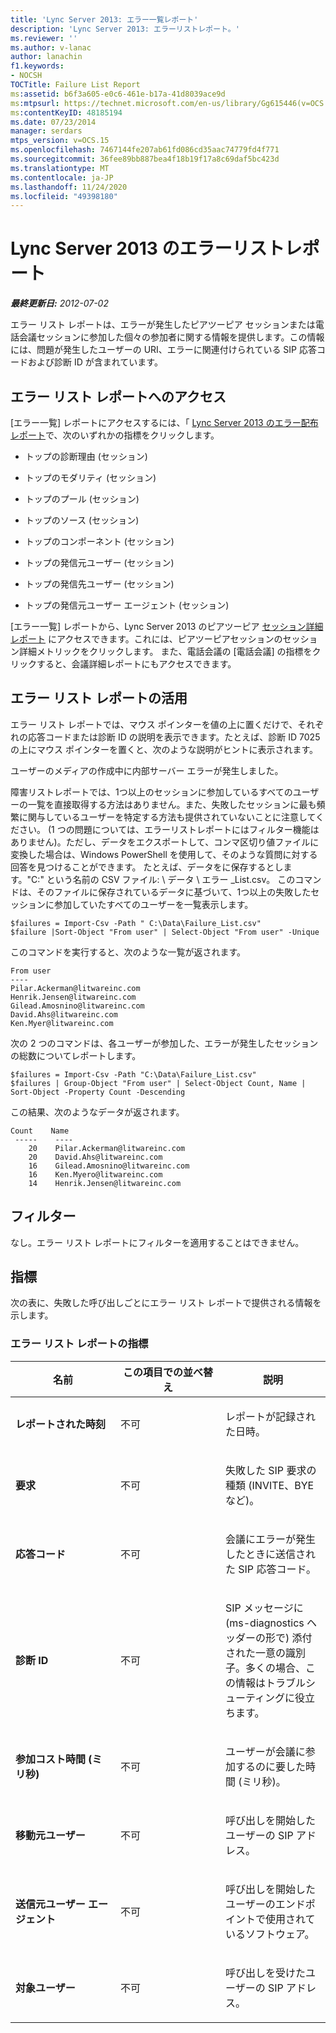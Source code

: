 ```yaml
---
title: 'Lync Server 2013: エラー一覧レポート'
description: 'Lync Server 2013: エラーリストレポート。'
ms.reviewer: ''
ms.author: v-lanac
author: lanachin
f1.keywords:
- NOCSH
TOCTitle: Failure List Report
ms:assetid: b6f3a605-e0c6-461e-b17a-41d8039ace9d
ms:mtpsurl: https://technet.microsoft.com/en-us/library/Gg615446(v=OCS.15)
ms:contentKeyID: 48185194
ms.date: 07/23/2014
manager: serdars
mtps_version: v=OCS.15
ms.openlocfilehash: 7467144fe207ab61fd086cd35aac74779fd4f771
ms.sourcegitcommit: 36fee89bb887bea4f18b19f17a8c69daf5bc423d
ms.translationtype: MT
ms.contentlocale: ja-JP
ms.lasthandoff: 11/24/2020
ms.locfileid: "49398180"
---
```

# <a name="failure-list-report-in-lync-server-2013"></a>Lync Server 2013 のエラーリストレポート

<div data-xmlns="http://www.w3.org/1999/xhtml">

<div class="topic" data-xmlns="http://www.w3.org/1999/xhtml" data-msxsl="urn:schemas-microsoft-com:xslt" data-cs="https://msdn.microsoft.com/">

<div data-asp="https://msdn2.microsoft.com/asp">



</div>

<div id="mainSection">

<div id="mainBody">

<span> </span>

_**最終更新日:** 2012-07-02_

エラー リスト レポートは、エラーが発生したピアツーピア セッションまたは電話会議セッションに参加した個々の参加者に関する情報を提供します。この情報には、問題が発生したユーザーの URI、エラーに関連付けられている SIP 応答コードおよび診断 ID が含まれています。

<div>

## <a name="accessing-the-failure-list-report"></a>エラー リスト レポートへのアクセス

[エラー一覧] レポートにアクセスするには、「 [Lync Server 2013 のエラー配布レポート](lync-server-2013-failure-distribution-report.md)で、次のいずれかの指標をクリックします。

  - トップの診断理由 (セッション)

  - トップのモダリティ (セッション)

  - トップのプール (セッション)

  - トップのソース (セッション)

  - トップのコンポーネント (セッション)

  - トップの発信元ユーザー (セッション)

  - トップの発信先ユーザー (セッション)

  - トップの発信元ユーザー エージェント (セッション)

[エラー一覧] レポートから、Lync Server 2013 のピアツーピア [セッション詳細レポート](lync-server-2013-peer-to-peer-session-detail-report.md) にアクセスできます。これには、ピアツーピアセッションのセッション詳細メトリックをクリックします。 また、電話会議の [電話会議] の指標をクリックすると、会議詳細レポートにもアクセスできます。

</div>

<div>

## <a name="making-the-best-use-of-the-failure-list-report"></a>エラー リスト レポートの活用

エラー リスト レポートでは、マウス ポインターを値の上に置くだけで、それぞれの応答コードまたは診断 ID の説明を表示できます。たとえば、診断 ID 7025 の上にマウス ポインターを置くと、次のような説明がヒントに表示されます。

ユーザーのメディアの作成中に内部サーバー エラーが発生しました。

障害リストレポートでは、1つ以上のセッションに参加しているすべてのユーザーの一覧を直接取得する方法はありません。また、失敗したセッションに最も頻繁に関与しているユーザーを特定する方法も提供されていないことに注意してください。 (1 つの問題については、エラーリストレポートにはフィルター機能はありません)。ただし、データをエクスポートして、コンマ区切り値ファイルに変換した場合は、Windows PowerShell を使用して、そのような質問に対する回答を見つけることができます。 たとえば、データをに保存するとします。"C:" という名前の CSV ファイル: \\ データ \\ エラー \_List.csv。 このコマンドは、そのファイルに保存されているデータに基づいて、1つ以上の失敗したセッションに参加していたすべてのユーザーを一覧表示します。

    $failures = Import-Csv -Path " C:\Data\Failure_List.csv"
    $failure |Sort-Object "From user" | Select-Object "From user" -Unique

このコマンドを実行すると、次のような一覧が返されます。

    From user
    ----
    Pilar.Ackerman@litwareinc.com
    Henrik.Jensen@litwareinc.com
    Gilead.Amosnino@litwareinc.com
    David.Ahs@litwareinc.com
    Ken.Myer@litwareinc.com

次の 2 つのコマンドは、各ユーザーが参加した、エラーが発生したセッションの総数についてレポートします。

    $failures = Import-Csv -Path "C:\Data\Failure_List.csv"
    $failures | Group-Object "From user" | Select-Object Count, Name | Sort-Object -Property Count -Descending

この結果、次のようなデータが返されます。

    Count    Name
     -----    ----
        20    Pilar.Ackerman@litwareinc.com
        20    David.Ahs@litwareinc.com
        16    Gilead.Amosnino@litwareinc.com
        16    Ken.Myero@litwareinc.com
        14    Henrik.Jensen@litwareinc.com

</div>

<div>

## <a name="filters"></a>フィルター

なし。エラー リスト レポートにフィルターを適用することはできません。

</div>

<div>

## <a name="metrics"></a>指標

次の表に、失敗した呼び出しごとにエラー リスト レポートで提供される情報を示します。

### <a name="failure-list-report-metrics"></a>エラー リスト レポートの指標

<table>
<colgroup>
<col style="width: 33%" />
<col style="width: 33%" />
<col style="width: 33%" />
</colgroup>
<thead>
<tr class="header">
<th>名前</th>
<th>この項目での並べ替え</th>
<th>説明</th>
</tr>
</thead>
<tbody>
<tr class="odd">
<td><p><strong>レポートされた時刻</strong></p></td>
<td><p>不可</p></td>
<td><p>レポートが記録された日時。</p></td>
</tr>
<tr class="even">
<td><p><strong>要求</strong></p></td>
<td><p>不可</p></td>
<td><p>失敗した SIP 要求の種類 (INVITE、BYE など)。</p></td>
</tr>
<tr class="odd">
<td><p><strong>応答コード</strong></p></td>
<td><p>不可</p></td>
<td><p>会議にエラーが発生したときに送信された SIP 応答コード。</p></td>
</tr>
<tr class="even">
<td><p><strong>診断 ID</strong></p></td>
<td><p>不可</p></td>
<td><p>SIP メッセージに (ms-diagnostics ヘッダーの形で) 添付された一意の識別子。多くの場合、この情報はトラブルシューティングに役立ちます。</p></td>
</tr>
<tr class="odd">
<td><p><strong>参加コスト時間 (ミリ秒)</strong></p></td>
<td><p>不可</p></td>
<td><p>ユーザーが会議に参加するのに要した時間 (ミリ秒)。</p></td>
</tr>
<tr class="even">
<td><p><strong>移動元ユーザー</strong></p></td>
<td><p>不可</p></td>
<td><p>呼び出しを開始したユーザーの SIP アドレス。</p></td>
</tr>
<tr class="odd">
<td><p><strong>送信元ユーザー エージェント</strong></p></td>
<td><p>不可</p></td>
<td><p>呼び出しを開始したユーザーのエンドポイントで使用されているソフトウェア。</p></td>
</tr>
<tr class="even">
<td><p><strong>対象ユーザー</strong></p></td>
<td><p>不可</p></td>
<td><p>呼び出しを受けたユーザーの SIP アドレス。</p></td>
</tr>
</tbody>
</table>


</div>

</div>

<span> </span>

</div>

</div>

</div>

